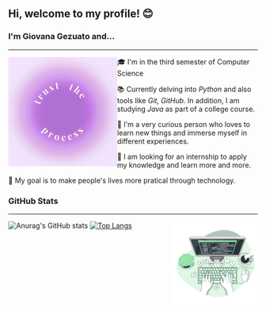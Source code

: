 ## Hi, welcome to my profile! 😊
### I'm Giovana Gezuato and...
***
<div>
  <img align="left" alt="trust the process" width="220" height="220" src="https://github.com/gigezuato/gigezuato/blob/main/images/trust%20de%20process.jpg">

  🎓 I'm in the third semester of Computer Science

  📚 Currently delving into *Python* and also tools like *Git, GitHub*. In addition, I am studying *Java* as part of a college course.

  📌 I'm a very curious person who loves to learn new things and immerse myself in different experiences.

  🔎 I am looking for an internship to apply my knowledge and learn more and more.

  🎯 My goal is to make people's lives more pratical through technology.

</div>


### GitHub Stats
***
<div>
  <img align="right" alt="computer" width="170" height="170" src="https://github.com/gigezuato/gigezuato/blob/main/images/green.jpg">
  
  ![Anurag's GitHub stats](https://github-readme-stats.vercel.app/api?username=gigezuato&show_icons=true&theme=cobalt)
  [![Top Langs](https://github-readme-stats.vercel.app/api/top-langs/?username=gigezuato&layout=donut&theme=cobalt)](https://github.com/gigezuato/github-readme-stats)

</div>

